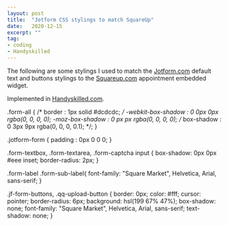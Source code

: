 ```yaml
---
layout: post
title:  "Jotform CSS stylings to match SquareUp"
date:   2020-12-15
excerpt: ""
tag:
- coding
- Handyskilled
---
```


The following are some stylings I used to match the [Jotform.com](https://jotform.com) default text and buttons stylings to the [Squareup.com](https://squareup.com) appointment embedded widget.

Implemented in [Handyskilled.com](https://handyskilled.com).


.form-all {
    /* border : 1px solid #dcdcdc;
    */
    -webkit-box-shadow : 0 0px 0px rgba(0, 0, 0, 0);
    -moz-box-shadow : 0 px px rgba(0, 0, 0, 0);
    /* box-shadow : 0 3px 9px rgba(0, 0, 0, 0.1);
    */;
}

.jotform-form {
    padding : 0px 0 0 0;
}

.form-textbox, .form-textarea, .form-captcha input {
    box-shadow: 0px 0px #eee inset;
    border-radius: 2px;
}

.form-label .form-sub-label{
    font-family: "Square Market", Helvetica, Arial, sans-serif;
}

.jf-form-buttons, .qq-upload-button {
    border: 0px;
    color: #fff;
    cursor: pointer;
    border-radius: 6px;
    background: hsl(199 67% 47%);
    box-shadow: none;
    font-family: "Square Market", Helvetica, Arial, sans-serif;
    text-shadow: none;
}
